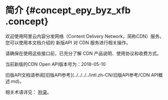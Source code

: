 # 简介 {#concept_epy_byz_xfb .concept}

欢迎使用阿里云内容分发网络（Content Delivery Network，简称CDN）服务。您可以使用本文档介绍的 新版API 对 CDN 服务进行相关操作。

请确保在使用这些接口前，已充分了解 CDN 产品说明、使用协议和收费方式。

当前新版的CDN Open API版本号为：2018-05-10

旧版API文档请参阅[旧版API参考](../../../../intl.zh-CN/旧版API参考/CDN API概述.md)。

相关术语详见： [附录](../../../../intl.zh-CN/旧版API参考/附录.md)。

